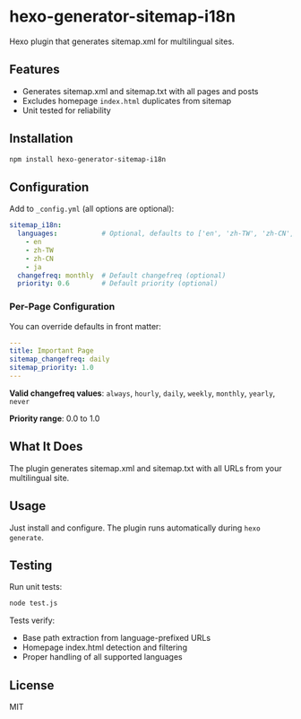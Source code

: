 # hexo-generator-sitemap-i18n

Hexo plugin that generates sitemap.xml for multilingual sites.

## Features

- Generates sitemap.xml and sitemap.txt with all pages and posts
- Excludes homepage `index.html` duplicates from sitemap
- Unit tested for reliability

## Installation

```bash
npm install hexo-generator-sitemap-i18n
```

## Configuration

Add to `_config.yml` (all options are optional):

```yaml
sitemap_i18n:
  languages:           # Optional, defaults to ['en', 'zh-TW', 'zh-CN', 'ja']
    - en
    - zh-TW
    - zh-CN
    - ja
  changefreq: monthly  # Default changefreq (optional)
  priority: 0.6        # Default priority (optional)
```

### Per-Page Configuration

You can override defaults in front matter:

```yaml
---
title: Important Page
sitemap_changefreq: daily
sitemap_priority: 1.0
---
```

**Valid changefreq values**: `always`, `hourly`, `daily`, `weekly`, `monthly`, `yearly`, `never`

**Priority range**: 0.0 to 1.0

## What It Does

The plugin generates sitemap.xml and sitemap.txt with all URLs from your multilingual site.

## Usage

Just install and configure. The plugin runs automatically during `hexo generate`.

## Testing

Run unit tests:

```bash
node test.js
```

Tests verify:
- Base path extraction from language-prefixed URLs
- Homepage index.html detection and filtering
- Proper handling of all supported languages

## License

MIT
